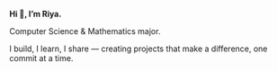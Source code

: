 
**Hi 👋, I’m Riya.**

Computer Science & Mathematics major.

I build, I learn, I share — creating projects that make a difference, one commit at a time.

